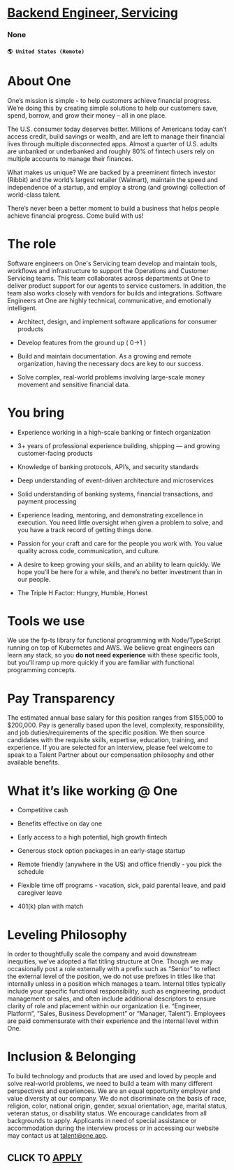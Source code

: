 # [Backend Engineer, Servicing](https://www.remotewlb.com/apply/backend-engineer-servicing)  
### None  
#### `🌎 United States (Remote)`  

# About One

One’s mission is simple - to help customers achieve financial progress. We’re doing this by creating simple solutions to help our customers save, spend, borrow, and grow their money – all in one place.

The U.S. consumer today deserves better. Millions of Americans today can’t access credit, build savings or wealth, and are left to manage their financial lives through multiple disconnected apps. Almost a quarter of U.S. adults are unbanked or underbanked and roughly 80% of fintech users rely on multiple accounts to manage their finances.

What makes us unique? We are backed by a preeminent fintech investor (Ribbit) and the world’s largest retailer (Walmart), maintain the speed and independence of a startup, and employ a strong (and growing) collection of world-class talent.

There’s never been a better moment to build a business that helps people achieve financial progress. Come build with us!

# The role

Software engineers on One's Servicing team develop and maintain tools, workflows and infrastructure to support the Operations and Customer Servicing teams. This team collaborates across departments at One to deliver product support for our agents to service customers. In addition, the team also works closely with vendors for builds and integrations. Software Engineers at One are highly technical, communicative, and emotionally intelligent.

  * Architect, design, and implement software applications for consumer products

  * Develop features from the ground up ( 0->1 )

  * Build and maintain documentation. As a growing and remote organization, having the necessary docs are key to our success. 

  * Solve complex, real-world problems involving large-scale money movement and sensitive financial data.  

# You bring

  * Experience working in a high-scale banking or fintech organization

  * 3+ years of professional experience building, shipping — and growing customer-facing products

  * Knowledge of banking protocols, API’s, and security standards

  * Deep understanding of event-driven architecture and microservices

  * Solid understanding of banking systems, financial transactions, and payment processing

  * Experience leading, mentoring, and demonstrating excellence in execution. You need little oversight when given a problem to solve, and you have a track record of getting things done.

  * Passion for your craft and care for the people you work with. You value quality across code, communication, and culture.

  * A desire to keep growing your skills, and an ability to learn quickly. We hope you’ll be here for a while, and there’s no better investment than in our people.

  * The Triple H Factor: Hungry, Humble, Honest

# Tools we use

We use the fp-ts library for functional programming with Node/TypeScript running on top of Kubernetes and AWS. We believe great engineers can learn any stack, so you **do not need experience** with these specific tools, but you’ll ramp up more quickly if you are familiar with functional programming concepts.

# Pay Transparency

The estimated annual base salary for this position ranges from $155,000 to $200,000. Pay is generally based upon the level, complexity, responsibility, and job duties/requirements of the specific position. We then source candidates with the requisite skills, expertise, education, training, and experience. If you are selected for an interview, please feel welcome to speak to a Talent Partner about our compensation philosophy and other available benefits.

# What it’s like working @ One

  * Competitive cash

  * Benefits effective on day one 

  * Early access to a high potential, high growth fintech

  * Generous stock option packages in an early-stage startup

  * Remote friendly (anywhere in the US) and office friendly - you pick the schedule

  * Flexible time off programs - vacation, sick, paid parental leave, and paid caregiver leave

  * 401(k) plan with match

# Leveling Philosophy

In order to thoughtfully scale the company and avoid downstream inequities, we’ve adopted a flat titling structure at One. Though we may occasionally post a role externally with a prefix such as “Senior” to reflect the external level of the position, we do not use prefixes in titles like that internally unless in a position which manages a team. Internal titles typically include your specific functional responsibility, such as engineering, product management or sales, and often include additional descriptors to ensure clarity of role and placement within our organization (i.e. “Engineer, Platform”, “Sales, Business Development” or “Manager, Talent”). Employees are paid commensurate with their experience and the internal level within One.

# Inclusion & Belonging

To build technology and products that are used and loved by people and solve real-world problems, we need to build a team with many different perspectives and experiences. We are an equal opportunity employer and value diversity at our company. We do not discriminate on the basis of race, religion, color, national origin, gender, sexual orientation, age, marital status, veteran status, or disability status. We encourage candidates from all backgrounds to apply. Applicants in need of special assistance or accommodation during the interview process or in accessing our website may contact us at talent@one.app.

  
## CLICK TO [APPLY](https://www.remotewlb.com/apply/backend-engineer-servicing)

